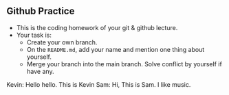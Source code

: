 ## Github Practice
* This is the coding homework of your git & github lecture.
* Your task is:
	* Create your own branch.  
	* On the `README.md`, add your name and mention one thing about yourself.  
	* Merge your branch into the main branch. Solve conflict by yourself if have any.

Kevin: Hello hello. This is Kevin
Sam: Hi, This is Sam. I like music. 
